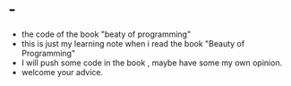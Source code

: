 # -

* the code of the book "beaty of programming"
*  this is just my learning note when i read the book "Beauty of Programming"
* I will push some  code in the book , maybe have some my own opinion.
* welcome your advice. 